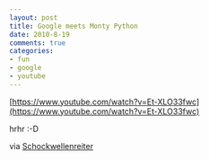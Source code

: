 ```yaml
--- 
layout: post
title: Google meets Monty Python
date: 2010-8-19
comments: true
categories: 
- fun
- google
- youtube
---
```

[https://www.youtube.com/watch?v=Et-XLO33fwc](https://www.youtube.com/watch?v=Et-XLO33fwc)

hrhr :-D

via [Schockwellenreiter](http://www.schockwellenreiter.de/blog/2010/08/19/python-vs-google/)
